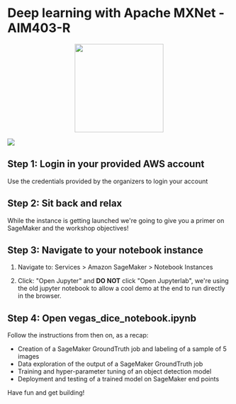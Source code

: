 # Deep learning with Apache MXNet - AIM403-R

<div style="text-align:center"><img src="https://pbs.twimg.com/media/DdR-mmGVAAAzGGA.jpg:large" height=200 style="text-align:center"></img></div>

![](https://user-images.githubusercontent.com/3716307/70001073-3ec5d000-1511-11ea-9b4f-42e14b6af1b7.png)

## Step 1: Login in your provided AWS account

Use the credentials provided by the organizers to login your account


## Step 2: Sit back and relax

While the instance is getting launched we're going to give you a primer on SageMaker and the workshop objectives!


## Step 3: Navigate to your notebook instance

1) Navigate to: Services > Amazon SageMaker > Notebook Instances

2) Click: "Open Jupyter" and **DO NOT** click "Open Jupyterlab", we're using the old jupyter notebook to allow a cool demo at the end to run directly in the browser.

## Step 4: Open vegas_dice_notebook.ipynb

Follow the instructions from then on, as a recap:
- Creation of a SageMaker GroundTruth job and labeling of a sample of 5 images
- Data exploration of the output of a SageMaker GroundTruth job
- Training and hyper-parameter tuning of an object detection model
- Deployment and testing of a trained model on SageMaker end points


Have fun and get building!
